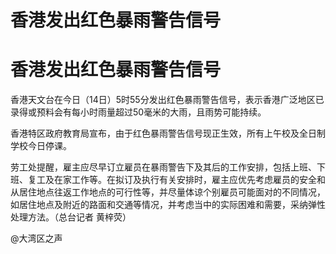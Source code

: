 # 香港发出红色暴雨警告信号

# 香港发出红色暴雨警告信号

香港天文台在今日（14日）5时55分发出红色暴雨警告信号，表示香港广泛地区已录得或预料会有每小时雨量超过50毫米的大雨，且雨势可能持续。

香港特区政府教育局宣布，由于红色暴雨警告信号现正生效，所有上午校及全日制学校今日停课。

劳工处提醒，雇主应尽早订立雇员在暴雨警告下及其后的工作安排，包括上班、下班、复工及在家工作等。在拟订及执行有关安排时，雇主应优先考虑雇员的安全和从居住地点往返工作地点的可行性等，并尽量体谅个别雇员可能面对的不同情况，如居住地点及附近的路面和交通等情况，并考虑当中的实际困难和需要，采纳弹性处理方法。（总台记者
黄梓荧）

@大湾区之声

